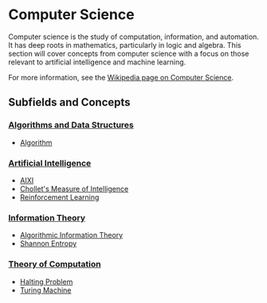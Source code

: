 # Computer Science

Computer science is the study of computation, information, and automation. It has deep roots in mathematics, particularly in logic and algebra. This section will cover concepts from computer science with a focus on those relevant to artificial intelligence and machine learning.

For more information, see the [Wikipedia page on Computer Science](https://en.wikipedia.org/wiki/Computer_science).

## Subfields and Concepts

### [Algorithms and Data Structures](./algorithms_and_data_structures/)
- [Algorithm](./algorithms_and_data_structures/algorithm.md)

### [Artificial Intelligence](./artificial_intelligence/)
- [AIXI](./artificial_intelligence/aixi.md)
- [Chollet's Measure of Intelligence](./artificial_intelligence/chollets_mathematical_definition_of_intelligence.md)
- [Reinforcement Learning](./artificial_intelligence/reinforcement_learning.md)

### [Information Theory](./information_theory/)
- [Algorithmic Information Theory](./information_theory/algorithmic_information_theory.md)
- [Shannon Entropy](./information_theory/entropy.md)

### [Theory of Computation](./theory_of_computation/)
- [Halting Problem](./theory_of_computation/halting_problem.md)
- [Turing Machine](./theory_of_computation/turing_machine.md)

